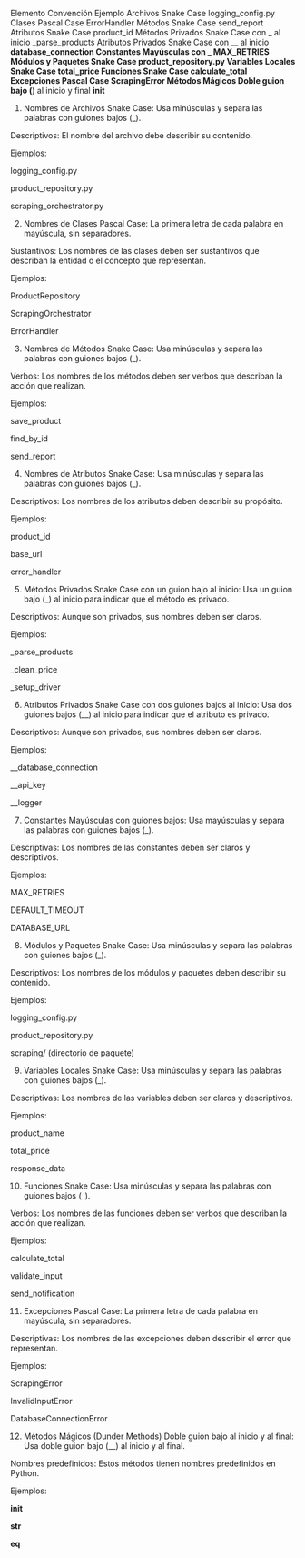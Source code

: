 
Elemento	Convención	Ejemplo
Archivos	Snake Case	logging_config.py
Clases	Pascal Case	ErrorHandler
Métodos	Snake Case	send_report
Atributos	Snake Case	product_id
Métodos Privados	Snake Case con _ al inicio	_parse_products
Atributos Privados	Snake Case con __ al inicio	__database_connection
Constantes	Mayúsculas con _	MAX_RETRIES
Módulos y Paquetes	Snake Case	product_repository.py
Variables Locales	Snake Case	total_price
Funciones	Snake Case	calculate_total
Excepciones	Pascal Case	ScrapingError
Métodos Mágicos	Doble guion bajo (__) al inicio y final	__init__


1. Nombres de Archivos
Snake Case: Usa minúsculas y separa las palabras con guiones bajos (_).

Descriptivos: El nombre del archivo debe describir su contenido.

Ejemplos:

logging_config.py

product_repository.py

scraping_orchestrator.py

2. Nombres de Clases
Pascal Case: La primera letra de cada palabra en mayúscula, sin separadores.

Sustantivos: Los nombres de las clases deben ser sustantivos que describan la entidad o el concepto que representan.

Ejemplos:

ProductRepository

ScrapingOrchestrator

ErrorHandler

3. Nombres de Métodos
Snake Case: Usa minúsculas y separa las palabras con guiones bajos (_).

Verbos: Los nombres de los métodos deben ser verbos que describan la acción que realizan.

Ejemplos:

save_product

find_by_id

send_report

4. Nombres de Atributos
Snake Case: Usa minúsculas y separa las palabras con guiones bajos (_).

Descriptivos: Los nombres de los atributos deben describir su propósito.

Ejemplos:

product_id

base_url

error_handler

5. Métodos Privados
Snake Case con un guion bajo al inicio: Usa un guion bajo (_) al inicio para indicar que el método es privado.

Descriptivos: Aunque son privados, sus nombres deben ser claros.

Ejemplos:

_parse_products

_clean_price

_setup_driver

6. Atributos Privados
Snake Case con dos guiones bajos al inicio: Usa dos guiones bajos (__) al inicio para indicar que el atributo es privado.

Descriptivos: Aunque son privados, sus nombres deben ser claros.

Ejemplos:

__database_connection

__api_key

__logger

7. Constantes
Mayúsculas con guiones bajos: Usa mayúsculas y separa las palabras con guiones bajos (_).

Descriptivas: Los nombres de las constantes deben ser claros y descriptivos.

Ejemplos:

MAX_RETRIES

DEFAULT_TIMEOUT

DATABASE_URL

8. Módulos y Paquetes
Snake Case: Usa minúsculas y separa las palabras con guiones bajos (_).

Descriptivos: Los nombres de los módulos y paquetes deben describir su contenido.

Ejemplos:

logging_config.py

product_repository.py

scraping/ (directorio de paquete)

9. Variables Locales
Snake Case: Usa minúsculas y separa las palabras con guiones bajos (_).

Descriptivas: Los nombres de las variables deben ser claros y descriptivos.

Ejemplos:

product_name

total_price

response_data

10. Funciones
Snake Case: Usa minúsculas y separa las palabras con guiones bajos (_).

Verbos: Los nombres de las funciones deben ser verbos que describan la acción que realizan.

Ejemplos:

calculate_total

validate_input

send_notification

11. Excepciones
Pascal Case: La primera letra de cada palabra en mayúscula, sin separadores.

Descriptivas: Los nombres de las excepciones deben describir el error que representan.

Ejemplos:

ScrapingError

InvalidInputError

DatabaseConnectionError

12. Métodos Mágicos (Dunder Methods)
Doble guion bajo al inicio y al final: Usa doble guion bajo (__) al inicio y al final.

Nombres predefinidos: Estos métodos tienen nombres predefinidos en Python.

Ejemplos:

__init__

__str__

__eq__